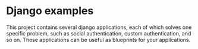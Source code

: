 # Django examples

This project contains several django applications, each of which solves one specific problem, such as social authentication, custom authentication, and so on.
These applications can be useful as blueprints for your applications.
